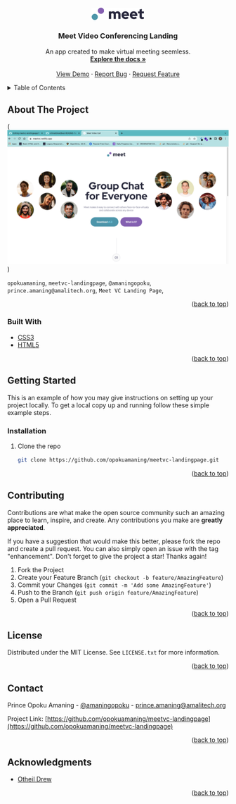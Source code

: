 <div id="top"></div>
<!--
*** Thanks for checking out the Best-README-Template. If you have a suggestion
*** that would make this better, please fork the repo and create a pull request
*** or simply open an issue with the tag "enhancement".
*** Don't forget to give the project a star!
*** Thanks again! Now go create something AMAZING! :D
-->



<!-- PROJECT SHIELDS -->
<!--
*** I'm using markdown "reference style" links for readability.
*** Reference links are enclosed in brackets [ ] instead of parentheses ( ).
*** See the bottom of this document for the declaration of the reference variables
*** for contributors-url, forks-url, etc. This is an optional, concise syntax you may use.
*** https://www.markdownguide.org/basic-syntax/#reference-style-links
-->




<!-- PROJECT LOGO -->
<br />
<div align="center">
  <a href="https://github.com/opokuamaning/meetvc-landingpage">
    <img src="assets/logo.svg" alt="Logo" width="120">
  </a>

<h3 align="center">Meet Video Conferencing Landing</h3>

  <p align="center">
    An app created to make virtual meeting seemless.
    <br />
    <a href="https://github.com/opokuamaning/meetvc-landingpage"><strong>Explore the docs »</strong></a>
    <br />
    <br />
    <a href="https://meetvc.netlify.app/">View Demo</a>
    ·
    <a href="https://github.com/opokuamaning/meetvc-landingpage/issues">Report Bug</a>
    ·
    <a href="https://github.com/opokuamaning/meetvc-landingpage/issues">Request Feature</a>
  </p>
</div>



<!-- TABLE OF CONTENTS -->
<details>
  <summary>Table of Contents</summary>
  <ol>
    <li>
      <a href="#about-the-project">About The Project</a>
      <ul>
        <li><a href="#built-with">Built With</a></li>
      </ul>
    </li>
    <li>
      <a href="#getting-started">Getting Started</a>
      <ul>
        <li><a href="#prerequisites">Prerequisites</a></li>
        <li><a href="#installation">Installation</a></li>
      </ul>
    </li>
    <li><a href="#contributing">Contributing</a></li>
    <li><a href="#license">License</a></li>
    <li><a href="#contact">Contact</a></li>
    <li><a href="#acknowledgments">Acknowledgments</a></li>
  </ol>
</details>



<!-- ABOUT THE PROJECT -->
## About The Project

(<a href="https://github.com/opokuamaning/meetvc-landingpage">
    <img src="assets/landingpage-shot.png" alt="shot" width="600">
  </a>)

`opokuamaning`, `meetvc-landingpage`, `@amaningopoku`, `prince.amaning@amalitech.org`, `Meet VC Landing Page`, 

<p align="right">(<a href="#top">back to top</a>)</p>



### Built With

* [CSS3](https://en.wikipedia.org/wiki/CSS/)
* [HTML5](https://en.wikipedia.org/wiki/HTML/)

<p align="right">(<a href="#top">back to top</a>)</p>



<!-- GETTING STARTED -->
## Getting Started

This is an example of how you may give instructions on setting up your project locally.
To get a local copy up and running follow these simple example steps.

### Installation


1. Clone the repo
   ```sh
   git clone https://github.com/opokuamaning/meetvc-landingpage.git
   ```
   
<p align="right">(<a href="#top">back to top</a>)</p>

<!-- CONTRIBUTING -->
## Contributing

Contributions are what make the open source community such an amazing place to learn, inspire, and create. Any contributions you make are **greatly appreciated**.

If you have a suggestion that would make this better, please fork the repo and create a pull request. You can also simply open an issue with the tag "enhancement".
Don't forget to give the project a star! Thanks again!

1. Fork the Project
2. Create your Feature Branch (`git checkout -b feature/AmazingFeature`)
3. Commit your Changes (`git commit -m 'Add some AmazingFeature'`)
4. Push to the Branch (`git push origin feature/AmazingFeature`)
5. Open a Pull Request

<p align="right">(<a href="#top">back to top</a>)</p>



<!-- LICENSE -->
## License

Distributed under the MIT License. See `LICENSE.txt` for more information.

<p align="right">(<a href="#top">back to top</a>)</p>



<!-- CONTACT -->
## Contact

Prince Opoku Amaning - [@amaningopoku](https://twitter.com/amaningopoku) - prince.amaning@amalitech.org

Project Link: [https://github.com/opokuamaning/meetvc-landingpage](https://github.com/opokuamaning/meetvc-landingpage)

<p align="right">(<a href="#top">back to top</a>)</p>



<!-- ACKNOWLEDGMENTS -->
## Acknowledgments

* [Otheil Drew](https://github.com/othneildrew)

<p align="right">(<a href="#top">back to top</a>)</p>



<!-- MARKDOWN LINKS & IMAGES -->
<!-- https://www.markdownguide.org/basic-syntax/#reference-style-links -->
[contributors-shield]: https://img.shields.io/github/contributors/github_username/repo_name.svg?style=for-the-badge
[contributors-url]: https://github.com/github_username/repo_name/graphs/contributors
[forks-shield]: https://img.shields.io/github/forks/github_username/repo_name.svg?style=for-the-badge
[forks-url]: https://github.com/github_username/repo_name/network/members
[stars-shield]: https://img.shields.io/github/stars/github_username/repo_name.svg?style=for-the-badge
[stars-url]: https://github.com/github_username/repo_name/stargazers
[issues-shield]: https://img.shields.io/github/issues/github_username/repo_name.svg?style=for-the-badge
[issues-url]: https://github.com/github_username/repo_name/issues
[license-shield]: https://img.shields.io/github/license/github_username/repo_name.svg?style=for-the-badge
[license-url]: https://github.com/github_username/repo_name/blob/master/LICENSE.txt
[linkedin-shield]: https://img.shields.io/badge/-LinkedIn-black.svg?style=for-the-badge&logo=linkedin&colorB=555
[linkedin-url]: https://linkedin.com/in/linkedin_username
[product-screenshot]: images/screenshot.png

